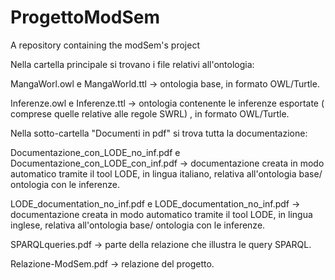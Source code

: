 # ProgettoModSem
A repository containing the modSem's project

Nella cartella principale si trovano i file relativi all'ontologia:

MangaWorl.owl e MangaWorld.ttl -> ontologia base, in formato OWL/Turtle.

Inferenze.owl e Inferenze.ttl -> ontologia contenente le inferenze esportate ( comprese quelle relative alle regole SWRL) , in formato OWL/Turtle.


Nella sotto-cartella "Documenti in pdf" si trova tutta la documentazione:

Documentazione_con_LODE_no_inf.pdf e Documentazione_con_LODE_con_inf.pdf -> documentazione creata in modo automatico tramite il tool LODE, in lingua italiano, relativa all'ontologia base/ ontologia con le inferenze.

LODE_documentation_no_inf.pdf e LODE_documentation_no_inf.pdf -> documentazione creata in modo automatico tramite il tool LODE, in lingua inglese, relativa all'ontologia base/ ontologia con le inferenze.

SPARQLqueries.pdf -> parte della relazione che illustra le query SPARQL.

Relazione-ModSem.pdf -> relazione del progetto.

